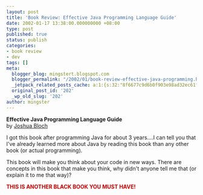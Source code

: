 ```yaml
---
layout: post
title: 'Book Review: Effective Java Programming Language Guide'
date: 2002-01-17 13:38:00.000000000 +08:00
type: post
published: true
status: publish
categories:
- book review
- dev
tags: []
meta:
  blogger_blog: mingstert.blogspot.com
  blogger_permalink: "/2002/01/book-review-effective-java-programming.html"
  _jetpack_related_posts_cache: a:1:{s:32:"8f6677c9d6b0f903e98ad32ec61f8deb";a:2:{s:7:"expires";i:1453412177;s:7:"payload";a:3:{i:0;a:1:{s:2:"id";i:14;}i:1;a:1:{s:2:"id";i:7;}i:2;a:1:{s:2:"id";i:345;}}}}
  original_post_id: '202'
  _wp_old_slug: '202'
author: mingster
---
```

<p><strong><span style="font-size:100%;">Effective Java Programming Language Guide<br /></span></strong>by <a href="http://www.amazon.com/exec/obidos/search-handle-url/index=books&amp;field-author-exact=Joshua%20Bloch&amp;rank=-relevance%2C%2Bavailability%2C-daterank/103-2319014-6360612">Joshua Bloch</a></p>
<p>I got this book after programming Java for about 3 years....I can tell you that I've already learned more about Java by reading this book than any other book (or actual programming).</p>
<p>This book will make you think about your code in new ways. There are concepts in this book that make you think, why didn't anyone tell me that (or explain it to me that way)?</p>
<p><span style="color:#cc0000;"><strong>THIS IS ANOTHER BLACK BOOK YOU MUST HAVE!</strong></span></p>
